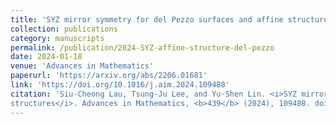 ```yaml
---
title: 'SYZ mirror symmetry for del Pezzo surfaces and affine structures'
collection: publications
category: manuscripts
permalink: /publication/2024-SYZ-affine-structure-del-pezzo
date: 2024-01-18
venue: 'Advances in Mathematics'
paperurl: 'https://arxiv.org/abs/2206.01681'
link: 'https://doi.org/10.1016/j.aim.2024.109488'
citation: 'Siu-Cheong Lau, Tsung-Ju Lee, and Yu-Shen Lin. <i>SYZ mirror symmetry for del Pezzo surfaces and affine
structures</i>. Advances in Mathematics, <b>439</b> (2024), 109488. doi: 10.1016/j.aim.2024.109488'
---
```

